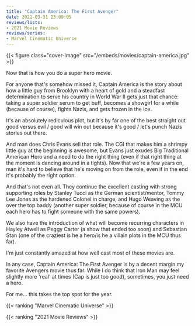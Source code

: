 ```yaml
---
title: "Captain America: The First Avenger"
date: 2021-03-31 23:00:05
reviews/lists:
- 2021 Movie Reviews
reviews/series:
- Marvel Cinematic Universe
---
```

{{< figure class="cover-image" src="/embeds/movies/captain-america.jpg" >}}

Now that is how you do a super hero movie. 

For anyone that's somehow missed it, Captain America is the story about how a little guy from Brooklyn with a heart of gold and a steadfast determination to serve his country in World War II gets just that chance: taking a super soldier serum to get buff, becomes a showgirl for a while (because of course), fights Nazis, and gets frozen in the ice. 

It's an absolutely rediculous plot, but it's by far one of the best straight out good versus evil / good will win out because it's good / let's punch Nazis stories out there. 

And man does Chris Evans sell that role. The CGI that makes him a shrimpy little guy at the beginning is awesome, but Evans just exudes Big Traditional American Hero and a need to do the right thing (even if that right thing at the moment is dancing around in a tights). Now that we're a few years on, man it's hard to believe that he's moving on from the role, even if in the end it's probably the right option. 

And that's not even all. They continue the excellent casting with strong supporting roles by Stanley Tucci as the German scientist/mentor, Tommy Lee Jones as the hardened Colonel in charge, and Hugo Weaving as the over the top baddy (another super soldier, because of course in the MCU each hero has to fight someone with the same powers). 

We also have the introduction of what will become recurring characters in Hayley Atwell as Peggy Carter (a show that ended too soon) and Sebastian Stan (one of the craziest is he a hero/is he a villain plots in the MCU thus far). 

I'm just constantly amazed at how well cast most of these movies are.

In any case, Captain America: The First Avenger is by a decent margin my favorite Avengers movie thus far. While I do think that Iron Man may feel slightly more 'real' at times (Cap is just too good), sometimes, you just need a hero. 

For me... this takes the top spot for the year. 

{{< ranking "Marvel Cinematic Universe" >}}

{{< ranking "2021 Movie Reviews" >}}